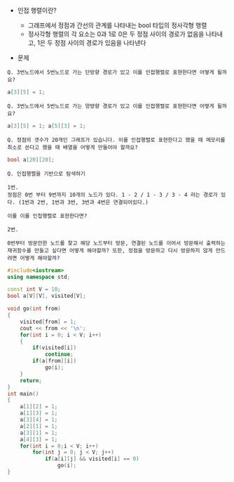- 인접 행렬이란?
	- 그래프에서 정점과 간선의 관계를 나타내는 bool 타입의 정사각형 행렬
	- 정사각형 행렬의 각 요소는 0과 1로 0은 두 정점 사이의 경로가 없음을 나타내고, 1은 두 정점 사이의 경로가 있음을 나타낸다


- 문제
```
Q. 3번노드에서 5번노드로 가는 단방향 경로가 있고 이를 인접행렬로 표현한다면 어떻게 될까요?
```
```C++
﻿a[3][5] = 1;
```
```
Q. 3번노드에서 5번노드로 가는 양뱡향 경로가 있고 이를 인접행렬로 표현한다면 어떻게 될까요?
```
```C++
a[3][5] = 1; a[5][3] = 1;
```
```
Q. 정점의 갯수가 20개인 그래프가 있습니다. 이를 인접행렬로 표현한다고 했을 때 메모리를 최소로 쓴다고 했을 때 배열을 어떻게 만들어야 할까요?
```
```C++
bool a[20][20];
```
```
Q. 인접행렬을 기반으로 탐색하기

1번.
정점은 0번 부터 9번까지 10개의 노드가 있다. 1 - 2 / 1 - 3 / 3 - 4 라는 경로가 있다. (1번과 2번, 1번과 3번, 3번과 4번은 연결되어있다.)

이를 이를 인접행렬로 표현한다면?

​2번.

0번부터 방문안한 노드를 찾고 해당 노드부터 방문, 연결된 노드를 이어서 방문해서 출력하는 재귀함수를 만들고 싶다면 어떻게 해야할까? 또한, 정점을 방문하고 다시 방문하지 않게 만드려면 어떻게 해야할까?
```
```C++
#include<iostream>
using namespace std;

const int V = 10;
bool a[V][V], visited[V];

void go(int from)
{
    visited[from] = 1;
    cout << from << '\n';
    for(int i = 0; i < V; i++)
    {
        if(visited[i])
            continue;
        if(a[from][i])
            go(i);
    }
    return;
}
int main()
{
    a[1][2] = 1;
    a[1][3] = 1;
    a[3][4] = 1;
    a[2][1] = 1;
    a[3][1] = 1;
    a[4][3] = 1;
    for(int i = 0;i < V; i++)
        for(int j = 0; j < V; j++)
            if(a[i][j] && visited[i] == 0)
                go(i);
}
```
